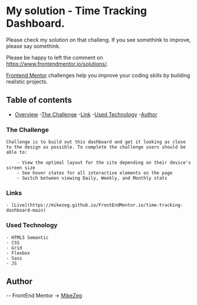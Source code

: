 # My solution - Time Tracking Dashboard. 


Please check my solution on that challeng. If you see somethink to improve, please say somethink.

Please be happy to left the comment on https://www.frontendmentor.io/solutions/. 

[Frontend Mentor](https://www.frontendmentor.io) challenges help you improve your coding skills by building realistic projects.

## Table of contents
- [Overview](#overview)
    -[The Challenge](#The-challenge)
    -[Link](#Links)
    -[Used Technology](#Used-Technology)
-[Author](#Author)

### The Challenge

    Challenge is to build out this dashboard and get it looking as close to the design as possible. To complete the challenge users should be able to: 
        
        - View the optimal layout for the site depending on their device's screen size
        - See hover states for all interactive elements on the page
        - Switch between viewing Daily, Weekly, and Monthly stats

### Links
    
    - [Live](https://mikezeg.github.io/FrontEndMentor.io/time-tracking-dashboard-main)

### Used Technology

    - HTML5 Semantic
    - CSS 
    - Grid
    - Flexbox
    - Sass
    - JS

## Author
 -- FrontEnd Mentor -> [MikeZeg](https://www.frontendmentor.io/profile/MikeZeg)